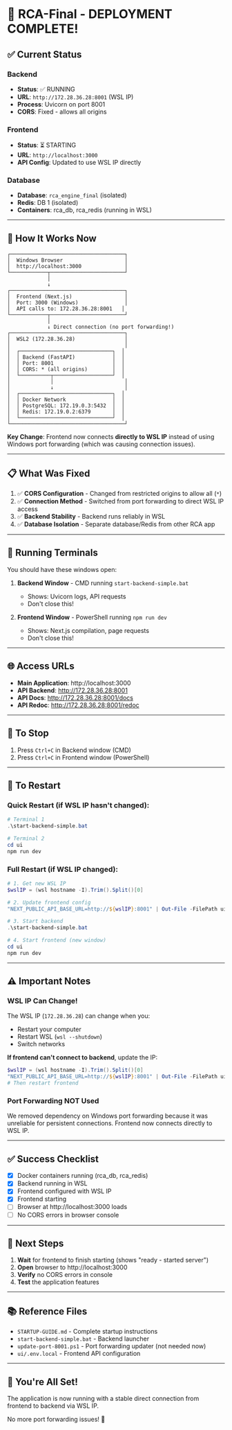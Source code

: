 # 🎉 RCA-Final - DEPLOYMENT COMPLETE!

## ✅ Current Status

### Backend
- **Status**: ✅ RUNNING
- **URL**: `http://172.28.36.28:8001` (WSL IP)
- **Process**: Uvicorn on port 8001
- **CORS**: Fixed - allows all origins

### Frontend  
- **Status**: ⏳ STARTING
- **URL**: `http://localhost:3000`
- **API Config**: Updated to use WSL IP directly

### Database
- **Database**: `rca_engine_final` (isolated)
- **Redis**: DB 1 (isolated)
- **Containers**: rca_db, rca_redis (running in WSL)

---

## 🚀 How It Works Now

```
┌─────────────────────────────────────┐
│  Windows Browser                    │
│  http://localhost:3000              │
└────────────┬────────────────────────┘
             │
             ↓
┌─────────────────────────────────────┐
│  Frontend (Next.js)                 │
│  Port: 3000 (Windows)               │
│  API calls to: 172.28.36.28:8001   │
└────────────┬────────────────────────┘
             │
             ↓ Direct connection (no port forwarding!)
┌─────────────────────────────────────┐
│  WSL2 (172.28.36.28)                │
│                                     │
│  ┌──────────────────────────────┐  │
│  │ Backend (FastAPI)            │  │
│  │ Port: 8001                   │  │
│  │ CORS: * (all origins)        │  │
│  └──────────┬───────────────────┘  │
│             │                       │
│             ↓                       │
│  ┌──────────────────────────────┐  │
│  │ Docker Network               │  │
│  │ PostgreSQL: 172.19.0.3:5432  │  │
│  │ Redis: 172.19.0.2:6379       │  │
│  └──────────────────────────────┘  │
└─────────────────────────────────────┘
```

**Key Change**: Frontend now connects **directly to WSL IP** instead of using Windows port forwarding (which was causing connection issues).

---

## 📋 What Was Fixed

1. ✅ **CORS Configuration** - Changed from restricted origins to allow all (`*`)
2. ✅ **Connection Method** - Switched from port forwarding to direct WSL IP access
3. ✅ **Backend Stability** - Backend runs reliably in WSL
4. ✅ **Database Isolation** - Separate database/Redis from other RCA app

---

## 🔧 Running Terminals

You should have these windows open:

1. **Backend Window** - CMD running `start-backend-simple.bat`
   - Shows: Uvicorn logs, API requests
   - Don't close this!

2. **Frontend Window** - PowerShell running `npm run dev`
   - Shows: Next.js compilation, page requests  
   - Don't close this!

---

## 🌐 Access URLs

- **Main Application**: http://localhost:3000
- **API Backend**: http://172.28.36.28:8001
- **API Docs**: http://172.28.36.28:8001/docs
- **API Redoc**: http://172.28.36.28:8001/redoc

---

## 🛑 To Stop

1. Press `Ctrl+C` in Backend window (CMD)
2. Press `Ctrl+C` in Frontend window (PowerShell)

---

## 🔄 To Restart

### Quick Restart (if WSL IP hasn't changed):
```powershell
# Terminal 1
.\start-backend-simple.bat

# Terminal 2
cd ui
npm run dev
```

### Full Restart (if WSL IP changed):
```powershell
# 1. Get new WSL IP
$wslIP = (wsl hostname -I).Trim().Split()[0]

# 2. Update frontend config
"NEXT_PUBLIC_API_BASE_URL=http://${wslIP}:8001" | Out-File -FilePath ui\.env.local

# 3. Start backend
.\start-backend-simple.bat

# 4. Start frontend (new window)
cd ui
npm run dev
```

---

## ⚠️ Important Notes

### WSL IP Can Change!
The WSL IP (`172.28.36.28`) can change when you:
- Restart your computer
- Restart WSL (`wsl --shutdown`)
- Switch networks

**If frontend can't connect to backend**, update the IP:
```powershell
$wslIP = (wsl hostname -I).Trim().Split()[0]
"NEXT_PUBLIC_API_BASE_URL=http://${wslIP}:8001" | Out-File -FilePath ui\.env.local
# Then restart frontend
```

### Port Forwarding NOT Used
We removed dependency on Windows port forwarding because it was unreliable for persistent connections. Frontend now connects directly to WSL IP.

---

## ✅ Success Checklist

- [x] Docker containers running (rca_db, rca_redis)
- [x] Backend running in WSL
- [x] Frontend configured with WSL IP
- [x] Frontend starting
- [ ] Browser at http://localhost:3000 loads
- [ ] No CORS errors in browser console

---

## 🎊 Next Steps

1. **Wait** for frontend to finish starting (shows "ready - started server")
2. **Open** browser to http://localhost:3000
3. **Verify** no CORS errors in console
4. **Test** the application features

---

## 📚 Reference Files

- `STARTUP-GUIDE.md` - Complete startup instructions
- `start-backend-simple.bat` - Backend launcher
- `update-port-8001.ps1` - Port forwarding updater (not needed now)
- `ui/.env.local` - Frontend API configuration

---

## 🎉 You're All Set!

The application is now running with a stable direct connection from frontend to backend via WSL IP. 

No more port forwarding issues! 🚀
